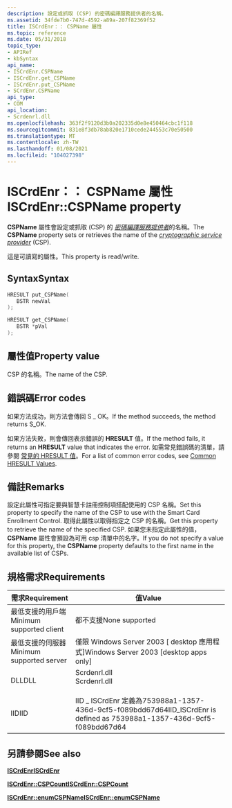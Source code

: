 ```yaml
---
description: 設定或抓取 (CSP) 的密碼編譯服務提供者的名稱。
ms.assetid: 34fde7b0-747d-4592-a89a-207f82369f52
title: ISCrdEnr：： CSPName 屬性
ms.topic: reference
ms.date: 05/31/2018
topic_type:
- APIRef
- kbSyntax
api_name:
- ISCrdEnr.CSPName
- ISCrdEnr.get_CSPName
- ISCrdEnr.put_CSPName
- SCrdEnr.CSPName
api_type:
- COM
api_location:
- Scrdenrl.dll
ms.openlocfilehash: 363f2f9120d3b0a202335d0e8e450464cbc1f118
ms.sourcegitcommit: 831e8f3db78ab820e1710cede244553c70e50500
ms.translationtype: MT
ms.contentlocale: zh-TW
ms.lasthandoff: 01/08/2021
ms.locfileid: "104027398"
---
```

# <a name="iscrdenrcspname-property"></a><span data-ttu-id="1713e-103">ISCrdEnr：： CSPName 屬性</span><span class="sxs-lookup"><span data-stu-id="1713e-103">ISCrdEnr::CSPName property</span></span>

<span data-ttu-id="1713e-104">**CSPName** 屬性會設定或抓取 (CSP) 的 [*密碼編譯服務提供者*](../secgloss/c-gly.md)的名稱。</span><span class="sxs-lookup"><span data-stu-id="1713e-104">The **CSPName** property sets or retrieves the name of the [*cryptographic service provider*](../secgloss/c-gly.md) (CSP).</span></span>

<span data-ttu-id="1713e-105">這是可讀寫的屬性。</span><span class="sxs-lookup"><span data-stu-id="1713e-105">This property is read/write.</span></span>

## <a name="syntax"></a><span data-ttu-id="1713e-106">Syntax</span><span class="sxs-lookup"><span data-stu-id="1713e-106">Syntax</span></span>


```C++
HRESULT put_CSPName(
   BSTR newVal
);

HRESULT get_CSPName(
   BSTR *pVal
);
```



## <a name="property-value"></a><span data-ttu-id="1713e-107">屬性值</span><span class="sxs-lookup"><span data-stu-id="1713e-107">Property value</span></span>

<span data-ttu-id="1713e-108">CSP 的名稱。</span><span class="sxs-lookup"><span data-stu-id="1713e-108">The name of the CSP.</span></span>

## <a name="error-codes"></a><span data-ttu-id="1713e-109">錯誤碼</span><span class="sxs-lookup"><span data-stu-id="1713e-109">Error codes</span></span>

<span data-ttu-id="1713e-110">如果方法成功，則方法會傳回 S \_ OK。</span><span class="sxs-lookup"><span data-stu-id="1713e-110">If the method succeeds, the method returns S\_OK.</span></span>

<span data-ttu-id="1713e-111">如果方法失敗，則會傳回表示錯誤的 **HRESULT** 值。</span><span class="sxs-lookup"><span data-stu-id="1713e-111">If the method fails, it returns an **HRESULT** value that indicates the error.</span></span> <span data-ttu-id="1713e-112">如需常見錯誤碼的清單，請參閱 [常見的 HRESULT 值](common-hresult-values.md)。</span><span class="sxs-lookup"><span data-stu-id="1713e-112">For a list of common error codes, see [Common HRESULT Values](common-hresult-values.md).</span></span>

## <a name="remarks"></a><span data-ttu-id="1713e-113">備註</span><span class="sxs-lookup"><span data-stu-id="1713e-113">Remarks</span></span>

<span data-ttu-id="1713e-114">設定此屬性可指定要與智慧卡註冊控制項搭配使用的 CSP 名稱。</span><span class="sxs-lookup"><span data-stu-id="1713e-114">Set this property to specify the name of the CSP to use with the Smart Card Enrollment Control.</span></span> <span data-ttu-id="1713e-115">取得此屬性以取得指定之 CSP 的名稱。</span><span class="sxs-lookup"><span data-stu-id="1713e-115">Get this property to retrieve the name of the specified CSP.</span></span> <span data-ttu-id="1713e-116">如果您未指定此屬性的值， **CSPName** 屬性會預設為可用 csp 清單中的名字。</span><span class="sxs-lookup"><span data-stu-id="1713e-116">If you do not specify a value for this property, the **CSPName** property defaults to the first name in the available list of CSPs.</span></span>

## <a name="requirements"></a><span data-ttu-id="1713e-117">規格需求</span><span class="sxs-lookup"><span data-stu-id="1713e-117">Requirements</span></span>



| <span data-ttu-id="1713e-118">需求</span><span class="sxs-lookup"><span data-stu-id="1713e-118">Requirement</span></span> | <span data-ttu-id="1713e-119">值</span><span class="sxs-lookup"><span data-stu-id="1713e-119">Value</span></span> |
|-------------------------------------|-----------------------------------------------------------------------------------------|
| <span data-ttu-id="1713e-120">最低支援的用戶端</span><span class="sxs-lookup"><span data-stu-id="1713e-120">Minimum supported client</span></span><br/> | <span data-ttu-id="1713e-121">都不支援</span><span class="sxs-lookup"><span data-stu-id="1713e-121">None supported</span></span><br/>                                                               |
| <span data-ttu-id="1713e-122">最低支援的伺服器</span><span class="sxs-lookup"><span data-stu-id="1713e-122">Minimum supported server</span></span><br/> | <span data-ttu-id="1713e-123">僅限 Windows Server 2003 \[ desktop 應用程式\]</span><span class="sxs-lookup"><span data-stu-id="1713e-123">Windows Server 2003 \[desktop apps only\]</span></span><br/>                                    |
| <span data-ttu-id="1713e-124">DLL</span><span class="sxs-lookup"><span data-stu-id="1713e-124">DLL</span></span><br/>                      | <dl> <span data-ttu-id="1713e-125"><dt>Scrdenrl.dll</dt></span><span class="sxs-lookup"><span data-stu-id="1713e-125"><dt>Scrdenrl.dll</dt></span></span> </dl> |
| <span data-ttu-id="1713e-126">IID</span><span class="sxs-lookup"><span data-stu-id="1713e-126">IID</span></span><br/>                      | <span data-ttu-id="1713e-127">IID \_ ISCrdEnr 定義為753988a1-1357-436d-9cf5-f089bdd67d64</span><span class="sxs-lookup"><span data-stu-id="1713e-127">IID\_ISCrdEnr is defined as 753988a1-1357-436d-9cf5-f089bdd67d64</span></span><br/>             |



## <a name="see-also"></a><span data-ttu-id="1713e-128">另請參閱</span><span class="sxs-lookup"><span data-stu-id="1713e-128">See also</span></span>

<dl> <dt>

[<span data-ttu-id="1713e-129">**ISCrdEnr**</span><span class="sxs-lookup"><span data-stu-id="1713e-129">**ISCrdEnr**</span></span>](iscrdenr.md)
</dt> <dt>

[<span data-ttu-id="1713e-130">**ISCrdEnr::CSPCount**</span><span class="sxs-lookup"><span data-stu-id="1713e-130">**ISCrdEnr::CSPCount**</span></span>](iscrdenr-cspcount.md)
</dt> <dt>

[<span data-ttu-id="1713e-131">**ISCrdEnr::enumCSPName**</span><span class="sxs-lookup"><span data-stu-id="1713e-131">**ISCrdEnr::enumCSPName**</span></span>](iscrdenr-enumcspname.md)
</dt> </dl>

 

 
